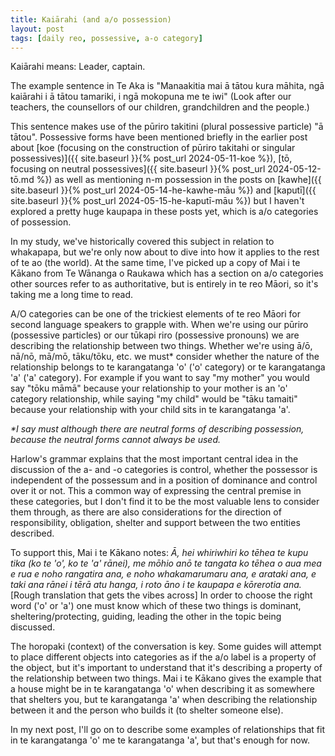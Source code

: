 ```yaml
---
title: Kaiārahi (and a/o possession)
layout: post
tags: [daily reo, possessive, a-o category]
---
```

Kaiārahi means: Leader, captain.

The example sentence in Te Aka is "Manaakitia mai ā tātou kura māhita, ngā kaiārahi i ā tātou tamariki, i ngā mokopuna me te iwi" (Look after our teachers, the counsellors of our children, grandchildren and the people.)

This sentence makes use of the pūriro takitini (plural possessive particle) "ā tātou". Possessive forms have been mentioned briefly in the earlier post about [koe (focusing on the construction of pūriro takitahi or singular possessives)]({{ site.baseurl }}{% post_url 2024-05-11-koe %}), [tō, focusing on neutral possessives]({{ site.baseurl }}{% post_url 2024-05-12-tō.md %}) as well as mentioning n-m possession in the posts on [kawhe]({{ site.baseurl }}{% post_url 2024-05-14-he-kawhe-māu %}) and [kaputī]({{ site.baseurl }}{% post_url 2024-05-15-he-kaputī-māu %}) but I haven't explored a pretty huge kaupapa in these posts yet, which is a/o categories of possession.

In my study, we've historically covered this subject in relation to whakapapa, but we're only now about to dive into how it applies to the rest of te ao (the world). At the same time, I've picked up a copy of Mai i te Kākano from Te Wānanga o Raukawa which has a section on a/o categories other sources refer to as authoritative, but is entirely in te reo Māori, so it's taking me a long time to read.

A/O categories can be one of the trickiest elements of te reo Māori for second language speakers to grapple with. When we're using our pūriro (possessive particles) or our tūkapi riro (possessive pronouns) we are describing the relationship between two things. Whether we're using ā/ō, nā/nō, mā/mō, tāku/tōku, etc. we must* consider whether the nature of the relationship belongs to te karangatanga 'o' ('o' category) or te karangatanga 'a' ('a' category). For example if you want to say "my mother" you would say "tōku māmā" because your relationship to your mother is an 'o' category relationship, while saying "my child" would be "tāku tamaiti" because your relationship with your child sits in te karangatanga 'a'.

_*I say must although there are neutral forms of describing possession, because the neutral forms cannot always be used._

Harlow's grammar explains that the most important central idea in the discussion of the a- and -o categories is control, whether the possessor is independent of the possessum and in a position of dominance and control over it or not. This a common way of expressing the central premise in these categories, but I don't find it to be the most valuable lens to consider them through, as there are also considerations for the direction of responsibility, obligation, shelter and support between the two entities described.

To support this, Mai i te Kākano notes: _Ā, hei whiriwhiri ko tēhea te kupu tika (ko te 'o', ko te 'a' rānei), me mōhio anō te tangata ko tēhea o aua mea e rua e noho rangatira ana, e noho whakamarumaru ana, e arataki ana, e taki ana rānei i tērā atu hanga, i roto āno i te kaupapa e kōrerotia ana._
[Rough translation that gets the vibes across] In order to choose the right word ('o' or 'a') one must know which of these two things is dominant, sheltering/protecting, guiding, leading the other in the topic being discussed.

The horopaki (context) of the conversation is key. Some guides will attempt to place different objects into categories as if the a/o label is a property of the object, but it's important to understand that it's describing a property of the relationship between two things. Mai i te Kākano gives the example that a house might be in te karangatanga 'o' when describing it as somewhere that shelters you, but te karangatanga 'a' when describing the relationship between it and the person who builds it (to shelter someone else).

In my next post, I'll go on to describe some examples of relationships that fit in te karangatanga 'o' me te karangatanga 'a', but that's enough for now.
